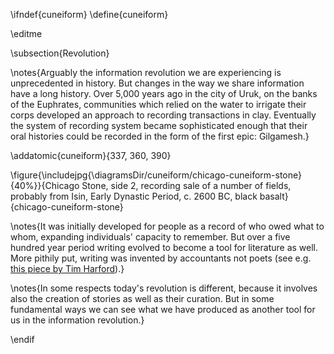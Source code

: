 \ifndef{cuneiform}
\define{cuneiform}

\editme

\subsection{Revolution}

\notes{Arguably the information revolution we are experiencing is unprecedented in history. But changes in the way we share information have a long history. Over 5,000 years ago in the city of Uruk, on the banks of the Euphrates, communities which relied on the water to irrigate their corps developed an approach to recording transactions in clay. Eventually the system of recording system became sophisticated enough that their oral histories could be recorded in the form of the first epic: Gilgamesh.}

\addatomic{cuneiform}{337, 360, 390}

\figure{\includejpg{\diagramsDir/cuneiform/chicago-cuneiform-stone}{40%}}{Chicago Stone, side 2, recording sale of a number of fields, probably from Isin, Early Dynastic Period, c. 2600 BC, black basalt}{chicago-cuneiform-stone}

\notes{It was initially developed for people as a record of who owed what to whom, expanding individuals' capacity to remember. But over a five hundred year period writing evolved to become a tool for literature as well. More pithily put, writing was invented by accountants not poets (see e.g. [this piece by Tim Harford](https://www.bbc.co.uk/news/business-39870485)).}

\notes{In some respects today's revolution is different, because it involves also the creation of stories as well as their curation. But in some fundamental ways we can see what we have produced as another tool for us in the information revolution.}

\endif
